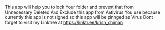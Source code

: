 This app will help you to lock Your folder and prevent that from Unnecessary Deleted
And Exclude this app from Antivirus You use because currently this app is not signed so this app will be pinnged as Virus
Dont forget to visit my Linktree at https://linktr.ee/krish_dhiman
